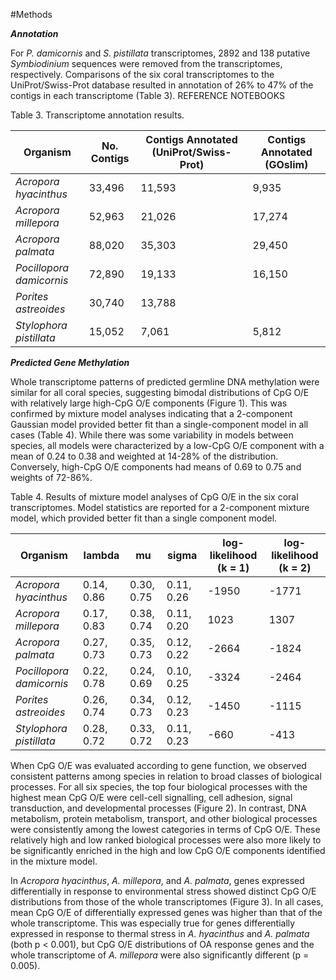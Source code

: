 #Methods


_**Annotation**_ 

For *P. damicornis* and *S. pistillata* transcriptomes, 2892 and 138 putative *Symbiodinium* sequences were removed from the transcriptomes, respectively. Comparisons of the six coral transcriptomes to the UniProt/Swiss-Prot database resulted in annotation of 26% to 47% of the contigs in each transcriptome (Table 3).  REFERENCE NOTEBOOKS


Table 3. Transcriptome annotation results. 

Organism | No. Contigs | Contigs Annotated (UniProt/Swiss-Prot)| Contigs Annotated (GOslim)
--------- | ---------- | --------- | ---------
*Acropora hyacinthus* | 33,496 | 11,593 | 9,935
*Acropora millepora* | 52,963 | 21,026 | 17,274
*Acropora palmata* | 88,020 | 35,303 | 29,450
*Pocillopora damicornis* | 72,890 | 19,133 | 16,150
*Porites astreoides* | 30,740 | 13,788 | 
*Stylophora pistillata* | 15,052 | 7,061 | 5,812


_**Predicted Gene Methylation**_    

Whole transcriptome patterns of predicted germline DNA methylation were similar for all coral species, suggesting bimodal distributions of CpG O/E with relatively large high-CpG O/E components (Figure 1). This was confirmed by mixture model analyses indicating that a 2-component Gaussian model provided better fit than a single-component model in all cases (Table 4). While there was some variability in models between species, all models were characterized by a low-CpG O/E component with a mean of 0.24 to 0.38 and weighted at 14-28% of the distribution. Conversely, high-CpG O/E components had means of 0.69 to 0.75 and weights of 72-86%.


Table 4. Results of mixture model analyses of CpG O/E in the six coral transcriptomes. Model statistics are reported for a 2-component mixture model, which provided better fit than a single component model. 

Organism | lambda | mu | sigma | log-likelihood (k = 1) | log-likelihood (k = 2)
--------- | ---------- | ---------- | ----------- | ----------- | ----------
*Acropora hyacinthus* | 0.14, 0.86 | 0.30, 0.75 | 0.11, 0.26 | -1950 | -1771
*Acropora millepora* | 0.17, 0.83 | 0.38, 0.74 | 0.11, 0.20 | 1023 | 1307
*Acropora palmata* | 0.27, 0.73 | 0.35, 0.73 | 0.12, 0.22 | -2664 | -1824
*Pocillopora damicornis* | 0.22, 0.78 | 0.24, 0.69 | 0.10, 0.25 | -3324 | -2464
*Porites astreoides* | 0.26, 0.74 | 0.34, 0.73 | 0.12, 0.23 | -1450 | -1115
*Stylophora pistillata* | 0.28, 0.72 | 0.33, 0.72 | 0.11, 0.23 | -660 | -413
 
 
When CpG O/E was evaluated according to gene function, we observed consistent patterns among species in relation to broad classes of biological processes. For all six species, the top four biological processes with the highest mean CpG O/E were cell-cell signalling, cell adhesion, signal transduction, and developmental processes (Figure 2). In contrast, DNA metabolism, protein metabolism, transport, and other biological processes were consistently among the lowest categories in terms of CpG O/E. These relatively high and low ranked biological processes were also more likely to be significantly enriched in the high and low CpG O/E components identified in the mixture model.

In *Acropora hyacinthus*, *A. millepora*, and *A. palmata*, genes expressed differentially in response to environmental stress showed distinct CpG O/E distributions from those of the whole transcriptomes (Figure 3). In all cases, mean CpG O/E of differentially expressed genes was higher than that of the whole transcriptome. This was especially true for genes differentially expressed in response to thermal stress in *A. hyacinthus* and *A. palmata* (both p < 0.001), but CpG O/E distributions of OA response genes and the whole transcriptome of *A. millepora* were also significantly different (p = 0.005).

